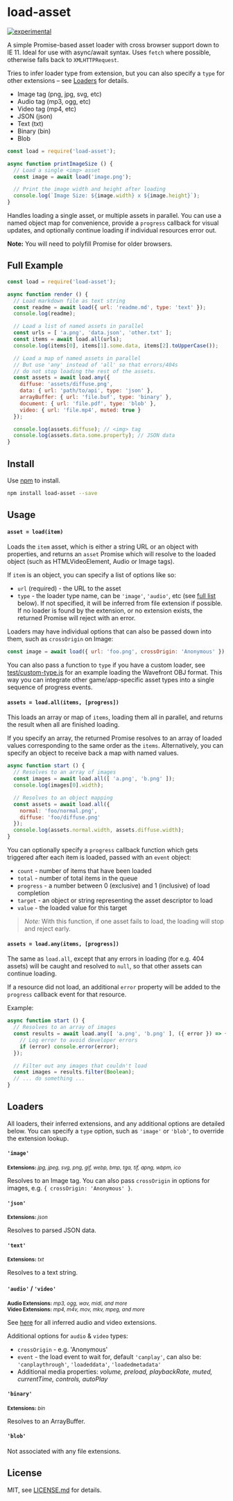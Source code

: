 # load-asset

[![experimental](http://badges.github.io/stability-badges/dist/experimental.svg)](http://github.com/badges/stability-badges)

A simple Promise-based asset loader with cross browser support down to IE 11. Ideal for use with async/await syntax. Uses `fetch` where possible, otherwise falls back to `XMLHTTPRequest`.

Tries to infer loader type from extension, but you can also specify a `type` for other extensions – see [Loaders](#loaders) for details.

- Image tag (png, jpg, svg, etc)
- Audio tag (mp3, ogg, etc)
- Video tag (mp4, etc)
- JSON (json)
- Text (txt)
- Binary (bin)
- Blob

```js
const load = require('load-asset');

async function printImageSize () {
  // Load a single <img> asset
  const image = await load('image.png');

  // Print the image width and height after loading
  console.log(`Image Size: ${image.width} x ${image.height}`);
}
```

Handles loading a single asset, or multiple assets in parallel. You can use a named object map for convenience, provide a `progress` callback for visual updates, and optionally continue loading if individual resources error out.

**Note:** You will need to polyfill Promise for older browsers.

## Full Example

```js
const load = require('load-asset');

async function render () {
  // Load markdown file as text string
  const readme = await load({ url: 'readme.md', type: 'text' });
  console.log(readme);

  // Load a list of named assets in parallel
  const urls = [ 'a.png', 'data.json', 'other.txt' ];
  const items = await load.all(urls);
  console.log(items[0], items[1].some.data, items[2].toUpperCase());

  // Load a map of named assets in parallel
  // But use 'any' instead of 'all' so that errors/404s
  // do not stop loading the rest of the assets.
  const assets = await load.any({
    diffuse: 'assets/diffuse.png',
    data: { url: 'path/to/api', type: 'json' },
    arrayBuffer: { url: 'file.buf', type: 'binary' },
    document: { url: 'file.pdf', type: 'blob' },
    video: { url: 'file.mp4', muted: true }
  });

  console.log(assets.diffuse); // <img> tag
  console.log(assets.data.some.property); // JSON data
}
```

## Install

Use [npm](https://npmjs.com/) to install.

```sh
npm install load-asset --save
```

## Usage

#### `asset = load(item)`

Loads the `item` asset, which is either a string URL or an object with properties, and returns an `asset` Promise which will resolve to the loaded object (such as HTMLVideoElement, Audio or Image tags).

If `item` is an object, you can specify a list of options like so:

- `url` (required) - the URL to the asset
- `type` - the loader type name, can be `'image'`, `'audio'`, etc (see [full list](#loaders) below). If not specified, it will be inferred from file extension if possible. If no loader is found by the extension, or no extension exists, the returned Promise will reject with an error.

Loaders may have individual options that can also be passed down into them, such as `crossOrigin` on Image:

```js
const image = await load({ url: 'foo.png', crossOrigin: 'Anonymous' });
```

You can also pass a function to `type` if you have a custom loader, see [test/custom-type.js](./test/custom-type.js) for an example loading the Wavefront OBJ format. This way you can integrate other game/app-specific asset types into a single sequence of progress events.

#### `assets = load.all(items, [progress])`

This loads an array or map of `items`, loading them all in parallel, and returns the result when all are finished loading. 

If you specify an array, the returned Promise resolves to an array of loaded values corresponding to the same order as the `items`. Alternatively, you can specify an object to receive back a map with named values.

```js
async function start () {
  // Resolves to an array of images
  const images = await load.all([ 'a.png', 'b.png' ]);
  console.log(images[0].width);

  // Resolves to an object mapping
  const assets = await load.all({
    normal: 'foo/normal.png',
    diffuse: 'foo/diffuse.png'
  });
  console.log(assets.normal.width, assets.diffuse.width);
}
```

You can optionally specify a `progress` callback function which gets triggered after each item is loaded, passed with an `event` object:

- `count` - number of items that have been loaded
- `total` - number of total items in the queue
- `progress` - a number between 0 (exclusive) and 1 (inclusive) of load completion
- `target` - an object or string representing the asset descriptor to load
- `value` - the loaded value for this target

> *Note:* With this function, if one asset fails to load, the loading will stop and reject early.

#### `assets = load.any(items, [progress])`

The same as `load.all`, except that any errors in loading (for e.g. 404 assets) will be caught and resolved to `null`, so that other assets can continue loading.

If a resource did not load, an additional `error` property will be added to the `progress` callback event for that resource.

Example:

```js
async function start () {
  // Resolves to an array of images
  const results = await load.any([ 'a.png', 'b.png' ], ({ error }) => {
    // Log error to avoid developer errors
    if (error) console.error(error);
  });

  // Filter out any images that couldn't load
  const images = results.filter(Boolean);
  // ... do something ...
}
```

## Loaders

All loaders, their inferred extensions, and any additional options are detailed below. You can specify a `type` option, such as `'image'` or `'blob'`, to override the extension lookup.

#### `'image'`

<sup>**Extensions:** *jpg, jpeg, svg, png, gif, webp, bmp, tga, tif, apng, wbpm, ico*</sup>

Resolves to an Image tag. You can also pass `crossOrigin` in options for images, e.g. `{ crossOrigin: 'Anonymous' }`.

#### `'json'`

<sup>**Extensions:** *json*</sup>

Resolves to parsed JSON data.

#### `'text'`

<sup>**Extensions:** *txt*</sup>

Resolves to a text string.

#### `'audio'` / `'video'`

<sup>**Audio Extensions:** *mp3, ogg, wav, midi, and more*  
**Video Extensions:** *mp4, m4v, mov, mkv, mpeg, and more*</sup>

See [here](https://github.com/mattdesl/browser-media-mime-type/blob/master/mime-types.json) for all inferred audio and video extensions.

Additional options for `audio` & `video` types:

- `crossOrigin` - e.g. 'Anonymous'
- `event` - the load event to wait for, default `'canplay'`, can also be: `'canplaythrough'`, `'loadeddata'`, `'loadedmetadata'`
- Additional media properties: *volume, preload, playbackRate, muted, currentTime, controls, autoPlay*

#### `'binary'`

<sup>**Extensions:** *bin*</sup>

Resolves to an ArrayBuffer.

#### `'blob'`

Not associated with any file extensions.

## License

MIT, see [LICENSE.md](http://github.com/mattdesl/load-asset/blob/master/LICENSE.md) for details.
